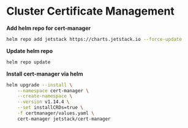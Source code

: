 # Cluster Certificate Management

**Add helm repo for cert-manager**

```bash
helm repo add jetstack https://charts.jetstack.io --force-update
```

**Update helm repo**

```bash
helm repo update
```

**Install cert-manager via helm**

```bash
helm upgrade --install \
    --namespace cert-manager \
    --create-namespace \
    --version v1.14.4 \
    --set installCRDs=true \
    -f certmanager/values.yaml \
    cert-manager jetstack/cert-manager
```